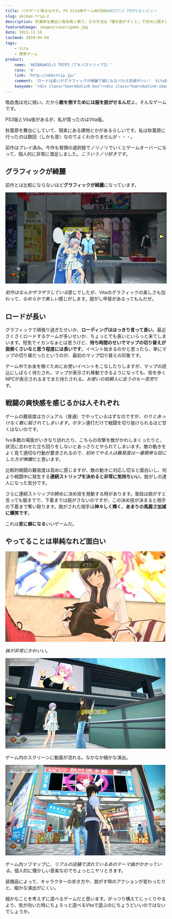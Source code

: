 ```yaml
---
title: バカゲーと侮るなかれ。PS Vita用ゲームAKIBA&#8217;S TRIP2をレビュー
slug: akibas-trip-2
description: 秋葉原を舞台に吸血鬼と戦う、その手法は「服を脱がすこと」で日光に晒すこと。そんなぶっ飛んだ設定なゲームですが、単なるバカゲーと侮ってはいけません。私は前作もプレイ済みですが、前作と比較してグラフィックがとてもきれいになっています。
featuredimage: images/cover/game.jpg
date: 2013-11-18
lastmod: 2019-04-04
tags: 
    - Vita
    - 携帯ゲーム
product:
    name: 'AKIBA&#32;S TRIP2（アキバズトリップ2）'
    rate: '4'
    link: 'http://akbstrip.jp/'
    comment: 'ロードは長いがグラフィックが綺麗で癖になるバカさ加減がいい！　Vita版とPS3版があるので注意。'
    kaeyome: '<div class="kaerebalink-box"><div class="kaerebalink-image"><a href="http://www.amazon.co.jp/exec/obidos/ASIN/B00ES5BI18/illusionspace-22/ref=nosim/" rel="nofollow" target="_blank"><img src="https://ecx.images-amazon.com/images/I/61VtGzlkWOL._SL160_.jpg" style="border: none;" /></a></div><div class="kaerebalink-info"><div class="kaerebalink-name"><a href="http://www.amazon.co.jp/exec/obidos/ASIN/B00ES5BI18/illusionspace-22/ref=nosim/" rel="nofollow" target="_blank">AKIBA&#32;S TRIP 2</a><div class="kaerebalink-powered-date">posted with <a href="http://kaereba.com" rel="nofollow" target="_blank">カエレバ</a></div></div><div class="kaerebalink-detail"> アクワイア 2013-11-07    </div><div class="kaerebalink-link1"><div class="shoplinkamazon"><a href="http://www.amazon.co.jp/gp/search?keywords=AKIBA%27S%20TRIP%202&__mk_ja_JP=%83J%83%5E%83J%83i&tag=illusionspace-22" rel="nofollow" target="_blank" title="アマゾン" >Amazonで購入</a></div><div class="shoplinkrakuten"><a href="http://hb.afl.rakuten.co.jp/hgc/0e95387f.f2aef20d.0e953880.25e412bd/?pc=http%3A%2F%2Fsearch.rakuten.co.jp%2Fsearch%2Fmall%2FAKIBA%2527S%2520TRIP%25202%2F-%2Ff.1-p.1-s.1-sf.0-st.A-v.2%3Fx%3D0%26scid%3Daf_ich_link_urltxt%26m%3Dhttp%3A%2F%2Fm.rakuten.co.jp%2F" rel="nofollow" target="_blank" title="楽天市場" >楽天市場で購入</a></div></div></div><div class="booklink-footer" style="clear: left"></div></div>'
---
```


吸血鬼は光に弱い。だから<strong>敵を倒すためには服を脱がせるんだ</strong>よ。そんなゲームです。

PS3版とVita版があるが、私が買ったのはVita版。

秋葉原を舞台にしていて、現実にある建物とかがあるらしいです。私は秋葉原に行ったのは数回（しかも昔）なのでよくわかりませんが・・・。

前作はプレイ済み。今作も冒頭の選択肢でノリノリでいくとゲームオーバーになって、個人的に非常に満足しました。<em>こういうノリ好きです</em>。


## グラフィックが綺麗


前作とは比較にならないほど<strong>グラフィックが綺麗</strong>になっています。

![AKIBA'S TRIP2 SS](2013-11-08-135342-1.jpg)
</div>
<em>前作はなんかザラザラしている</em>感じでしたが、Vitaのグラフィックの美しさも加わって、<em>なめらかで美しい</em>感じがします。脱がし甲斐があるってもんだぜ。


## ロードが長い


グラフィックで頑張り過ぎたせいか、<strong>ローディングははっきり言って長い</strong>。最近さくさくロードするゲームが多いせいか、ちょっとでも長いといらっと来てしまいます。短気でイカンなぁとは思うけど、<strong>待ち時間のせいでマップの切り替えが面倒くさいなと思う程度には長いです</strong>。イベント始まるのかと思ったら、単にマップの切り替だったというのが、最初のマップ切り替えの印象です。

ゲーム中でお金を稼ぐためにお使いイベントをこなしたりしますが、マップの読込にしばらく待たされ、マップが表示され移動できるようになっても、街を歩くNPCが表示されるまでまた待たされる。<em>お使いの依頼人に会うのも一苦労</em>です。


## 戦闘の爽快感を感じるかは人それぞれ


ゲームの難易度はカジュアル（普通）でやっているはずなのですが、<em>わりとあっけなく敵に殺されてしまいます</em>。ボタン連打だけで戦闘を切り抜けられるほど甘くはないのです。

1vs多数の場面がいきなり訪れたり、こちらの攻撃を敵がかわしまくったりと、状況に合わせた立ち回りをしないとあっさりとやられてしまいます。敵の動きをよく見て適切な行動が要求されるので、<em>初めてやる人は難易度は一番簡単な奴にした方が無難</em>だと思います。

比較的戦闘の難易度は高めに感じますが、敵の動きに対応し切ると面白いし、何より戦闘中に発生する<strong>連続ストリップを決めると非常に気持ちいい</strong>。脱がしの達人になった気分です。

さらに連続ストリップの締めに決め技を発動する時があります。普段は脱がすと言っても服までで、下着までは脱がさないのですが、この決め技が決まると相手の下着まで奪い取ります。脱がされた相手は<strong>神々しく輝く</strong>。<strong>あまりの馬鹿さ加減に爆笑です</strong>。

これは<strong>変に癖になる</strong>いいゲームだ。


## やってることは単純なれど面白い


![akiba2　妹かわいい](2013-11-17-020331.jpg)

<em>妹が非常にかわいい</em>。

![akiba2　ゲーム内モニターに動画が流れる！](2013-11-12-011836.jpg)

ゲーム内のスクリーンに動画が流れる。なかなか細かな演出。

![akiba2 ソフマップ前](2013-11-11-020843.jpg)

ゲーム内ソフマップに、<em>リアルの店舗で流れているあのテーマ曲がかかっている</em>。個人的に懐かしい音楽なのでちょっとニヤリときます。

装備品によって、キャラクターの歩き方や、脱がす時のアクションが変わったりと、細かな演出がにくい。

細かなことを考えずに遊べるゲームだと思います。がっつり構えてじっくりやるより、気が向いた時にちょろっと遊べるVitaで遊ぶのにちょうどいいのではないでしょうか。


  